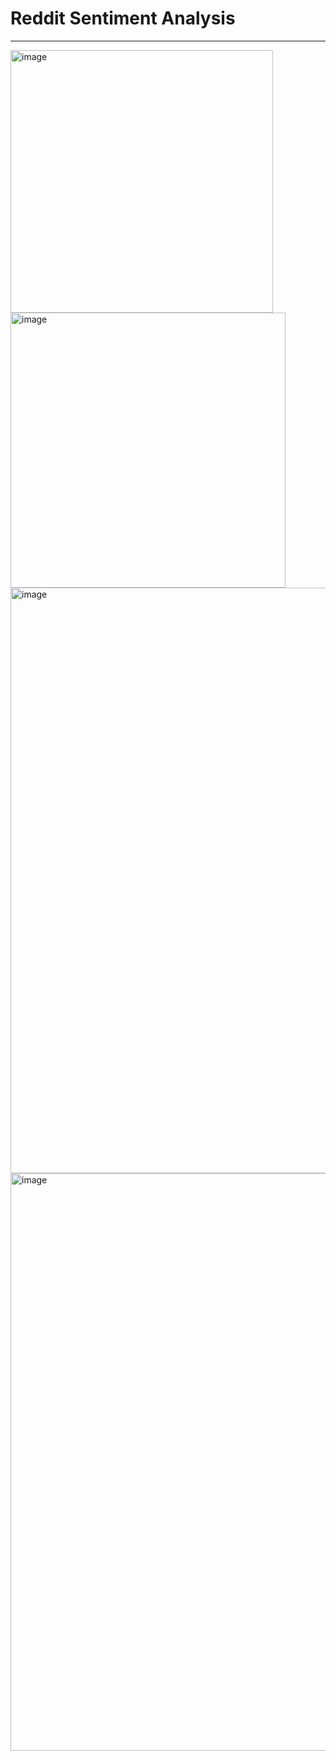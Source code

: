 # Reddit Sentiment Analysis
-----------------------------------
<img width="420" alt="image" src="https://github.com/user-attachments/assets/7dc86ec6-4566-4888-b820-664cb59c7fc5" />
<img width="440" alt="image" src="https://github.com/user-attachments/assets/12c75cc0-bf51-4f93-876e-afda728722dc" />
<img width="937" alt="image" src="https://github.com/user-attachments/assets/30f64cd4-f13a-47a0-8974-9af3dc357378" />
<img width="924" alt="image" src="https://github.com/user-attachments/assets/9e118e7a-3c90-43cc-a360-29ba54635875" />
